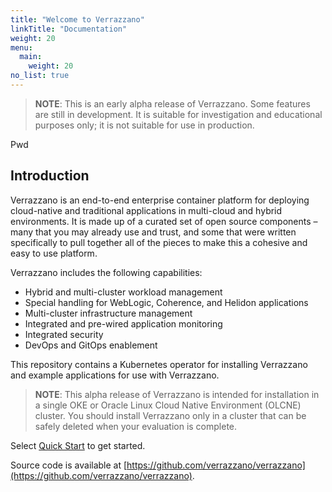 ```yaml
---
title: "Welcome to Verrazzano"
linkTitle: "Documentation"
weight: 20
menu:
  main:
    weight: 20
no_list: true
---
```


> **NOTE**: This is an early alpha release of Verrazzano. Some features are still in development.
It is suitable for investigation and educational purposes only; it is not suitable for use in production.

Pwd
## Introduction
Verrazzano is an end-to-end enterprise container platform for deploying cloud-native and traditional applications in multi-cloud and hybrid environments. It is made up of a curated set of open source components – many that you may already use and trust, and some that were written specifically to pull together all of the pieces to make this a cohesive and easy to use platform.

Verrazzano includes the following capabilities:

- Hybrid and multi-cluster workload management
- Special handling for WebLogic, Coherence, and Helidon applications
- Multi-cluster infrastructure management
- Integrated and pre-wired application monitoring
- Integrated security
- DevOps and GitOps enablement

This repository contains a Kubernetes operator for installing Verrazzano and example applications for use with Verrazzano.

> **NOTE**: This alpha release of Verrazzano is intended for installation in a single OKE or Oracle Linux Cloud Native Environment (OLCNE) cluster. You should install Verrazzano only in a cluster that can be safely deleted when your evaluation is complete.

Select [Quick Start](quickstart) to get started.

Source code is available at [https://github.com/verrazzano/verrazzano](https://github.com/verrazzano/verrazzano).
